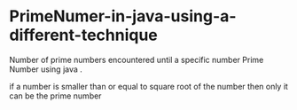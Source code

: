 # PrimeNumer-in-java-using-a-different-technique
Number of prime numbers encountered until a specific number
Prime Number using java .

if a number is smaller than or equal to square root of the number then only it can be the prime number

